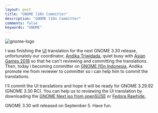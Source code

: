 ```yaml
---
layout: post
title: "GNOME l10n Committer"
description: "GNOME l10n Committer"
comments: false
keywords: "GNOME"
---
```


<img src="https://people.gnome.org/~engagement/logos/GnomeLogoHorizontal.svg" alt="gnome-logo" />

I was finishing the <a href="https://l10n.gnome.org/languages/id/gnome-3-30/ui/">UI</a> translation for the next GNOME 3.30 release, unfortunately our coordinator, <a href="https://l10n.gnome.org/users/andika/">Andika Triwidada</a>, quiet busy with <a href="https://www.asiangames2018.id/">Asian Games 2018</a> so that he can't reviewing and committing the translations. Then, today i becoming committer on <a href="https://l10n.gnome.org/teams/id/">GNOME l10n Indonesia</a>, Andika promote me from reviewer to committer so i can help him to commit the translations.

I'll commit the UI translations and hope it will be ready for GNOME 3.29.92 (GNOME 3.30 RC). You can help us to reviewing the UI translation by downloading the <a href="https://download.opensuse.org/repositories/GNOME:/Medias/images/iso/?P=GNOME_Next*">GNOME Next iso from openSUSE</a> or <a href="https://dl.fedoraproject.org/pub/fedora/linux/development/rawhide/Workstation/x86_64/iso/">Fedora Rawhide.</a>

GNOME 3.30 will released on September 5. Have fun.